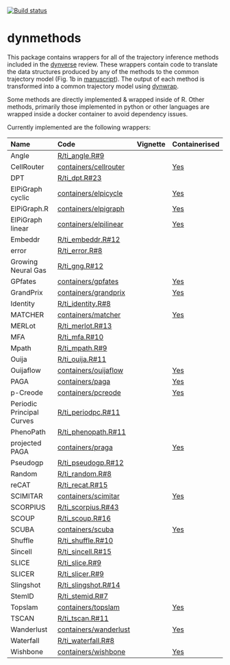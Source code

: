 
<!-- README.md is generated from README.Rmd. Please edit that file -->
[![Build status](https://travis-ci.org/dynverse/dynmethods.svg?branch=master)](https://travis-ci.org/dynverse/dynmethods)

dynmethods
==========

This package contains wrappers for all of the trajectory inference methods included in the [dynverse](https://www.github.com/dynverse/dynverse) review. These wrappers contain code to translate the data structures produced by any of the methods to the common trajectory model (Fig. 1b in [manuscript](https://www.biorxiv.org/content/early/2018/03/05/276907)). The output of each method is transformed into a common trajectory model using [dynwrap](https://www.github.com/dynverse/dynwrap).

Some methods are directly implemented & wrapped inside of R. Other methods, primarily those implemented in python or other languages are wrapped inside a docker container to avoid dependency issues.

Currently implemented are the following wrappers:

| Name                      | Code                                                                                              | Vignette | Containerised                                       |
|:--------------------------|:--------------------------------------------------------------------------------------------------|:---------|:----------------------------------------------------|
| Angle                     | [R/ti\_angle.R\#9](https://github.com/dynverse/dynmethods/blob/master/R/ti_angle.R#9)             |          |                                                     |
| CellRouter                | [containers/cellrouter](https://github.com/dynverse/dynmethods/blob/master/containers/cellrouter) |          | [Yes](https://hub.docker.com/r/dynverse/cellrouter) |
| DPT                       | [R/ti\_dpt.R\#23](https://github.com/dynverse/dynmethods/blob/master/R/ti_dpt.R#23)               |          |                                                     |
| ElPiGraph cyclic          | [containers/elpicycle](https://github.com/dynverse/dynmethods/blob/master/containers/elpicycle)   |          | [Yes](https://hub.docker.com/r/dynverse/elpicycle)  |
| ElPiGraph.R               | [containers/elpigraph](https://github.com/dynverse/dynmethods/blob/master/containers/elpigraph)   |          | [Yes](https://hub.docker.com/r/dynverse/elpigraph)  |
| ElPiGraph linear          | [containers/elpilinear](https://github.com/dynverse/dynmethods/blob/master/containers/elpilinear) |          | [Yes](https://hub.docker.com/r/dynverse/elpilinear) |
| Embeddr                   | [R/ti\_embeddr.R\#12](https://github.com/dynverse/dynmethods/blob/master/R/ti_embeddr.R#12)       |          |                                                     |
| error                     | [R/ti\_error.R\#8](https://github.com/dynverse/dynmethods/blob/master/R/ti_error.R#8)             |          |                                                     |
| Growing Neural Gas        | [R/ti\_gng.R\#12](https://github.com/dynverse/dynmethods/blob/master/R/ti_gng.R#12)               |          |                                                     |
| GPfates                   | [containers/gpfates](https://github.com/dynverse/dynmethods/blob/master/containers/gpfates)       |          | [Yes](https://hub.docker.com/r/dynverse/gpfates)    |
| GrandPrix                 | [containers/grandprix](https://github.com/dynverse/dynmethods/blob/master/containers/grandprix)   |          | [Yes](https://hub.docker.com/r/dynverse/grandprix)  |
| Identity                  | [R/ti\_identity.R\#8](https://github.com/dynverse/dynmethods/blob/master/R/ti_identity.R#8)       |          |                                                     |
| MATCHER                   | [containers/matcher](https://github.com/dynverse/dynmethods/blob/master/containers/matcher)       |          | [Yes](https://hub.docker.com/r/dynverse/matcher)    |
| MERLot                    | [R/ti\_merlot.R\#13](https://github.com/dynverse/dynmethods/blob/master/R/ti_merlot.R#13)         |          |                                                     |
| MFA                       | [R/ti\_mfa.R\#10](https://github.com/dynverse/dynmethods/blob/master/R/ti_mfa.R#10)               |          |                                                     |
| Mpath                     | [R/ti\_mpath.R\#9](https://github.com/dynverse/dynmethods/blob/master/R/ti_mpath.R#9)             |          |                                                     |
| Ouija                     | [R/ti\_ouija.R\#11](https://github.com/dynverse/dynmethods/blob/master/R/ti_ouija.R#11)           |          |                                                     |
| Ouijaflow                 | [containers/ouijaflow](https://github.com/dynverse/dynmethods/blob/master/containers/ouijaflow)   |          | [Yes](https://hub.docker.com/r/dynverse/ouijaflow)  |
| PAGA                      | [containers/paga](https://github.com/dynverse/dynmethods/blob/master/containers/paga)             |          | [Yes](https://hub.docker.com/r/dynverse/paga)       |
| p-Creode                  | [containers/pcreode](https://github.com/dynverse/dynmethods/blob/master/containers/pcreode)       |          | [Yes](https://hub.docker.com/r/dynverse/pcreode)    |
| Periodic Principal Curves | [R/ti\_periodpc.R\#11](https://github.com/dynverse/dynmethods/blob/master/R/ti_periodpc.R#11)     |          |                                                     |
| PhenoPath                 | [R/ti\_phenopath.R\#11](https://github.com/dynverse/dynmethods/blob/master/R/ti_phenopath.R#11)   |          |                                                     |
| projected PAGA            | [containers/praga](https://github.com/dynverse/dynmethods/blob/master/containers/praga)           |          | [Yes](https://hub.docker.com/r/dynverse/praga)      |
| Pseudogp                  | [R/ti\_pseudogp.R\#12](https://github.com/dynverse/dynmethods/blob/master/R/ti_pseudogp.R#12)     |          |                                                     |
| Random                    | [R/ti\_random.R\#8](https://github.com/dynverse/dynmethods/blob/master/R/ti_random.R#8)           |          |                                                     |
| reCAT                     | [R/ti\_recat.R\#15](https://github.com/dynverse/dynmethods/blob/master/R/ti_recat.R#15)           |          |                                                     |
| SCIMITAR                  | [containers/scimitar](https://github.com/dynverse/dynmethods/blob/master/containers/scimitar)     |          | [Yes](https://hub.docker.com/r/dynverse/scimitar)   |
| SCORPIUS                  | [R/ti\_scorpius.R\#43](https://github.com/dynverse/dynmethods/blob/master/R/ti_scorpius.R#43)     |          |                                                     |
| SCOUP                     | [R/ti\_scoup.R\#16](https://github.com/dynverse/dynmethods/blob/master/R/ti_scoup.R#16)           |          |                                                     |
| SCUBA                     | [containers/scuba](https://github.com/dynverse/dynmethods/blob/master/containers/scuba)           |          | [Yes](https://hub.docker.com/r/dynverse/scuba)      |
| Shuffle                   | [R/ti\_shuffle.R\#10](https://github.com/dynverse/dynmethods/blob/master/R/ti_shuffle.R#10)       |          |                                                     |
| Sincell                   | [R/ti\_sincell.R\#15](https://github.com/dynverse/dynmethods/blob/master/R/ti_sincell.R#15)       |          |                                                     |
| SLICE                     | [R/ti\_slice.R\#9](https://github.com/dynverse/dynmethods/blob/master/R/ti_slice.R#9)             |          |                                                     |
| SLICER                    | [R/ti\_slicer.R\#9](https://github.com/dynverse/dynmethods/blob/master/R/ti_slicer.R#9)           |          |                                                     |
| Slingshot                 | [R/ti\_slingshot.R\#14](https://github.com/dynverse/dynmethods/blob/master/R/ti_slingshot.R#14)   |          |                                                     |
| StemID                    | [R/ti\_stemid.R\#7](https://github.com/dynverse/dynmethods/blob/master/R/ti_stemid.R#7)           |          |                                                     |
| Topslam                   | [containers/topslam](https://github.com/dynverse/dynmethods/blob/master/containers/topslam)       |          | [Yes](https://hub.docker.com/r/dynverse/topslam)    |
| TSCAN                     | [R/ti\_tscan.R\#11](https://github.com/dynverse/dynmethods/blob/master/R/ti_tscan.R#11)           |          |                                                     |
| Wanderlust                | [containers/wanderlust](https://github.com/dynverse/dynmethods/blob/master/containers/wanderlust) |          | [Yes](https://hub.docker.com/r/dynverse/wanderlust) |
| Waterfall                 | [R/ti\_waterfall.R\#8](https://github.com/dynverse/dynmethods/blob/master/R/ti_waterfall.R#8)     |          |                                                     |
| Wishbone                  | [containers/wishbone](https://github.com/dynverse/dynmethods/blob/master/containers/wishbone)     |          | [Yes](https://hub.docker.com/r/dynverse/wishbone)   |
